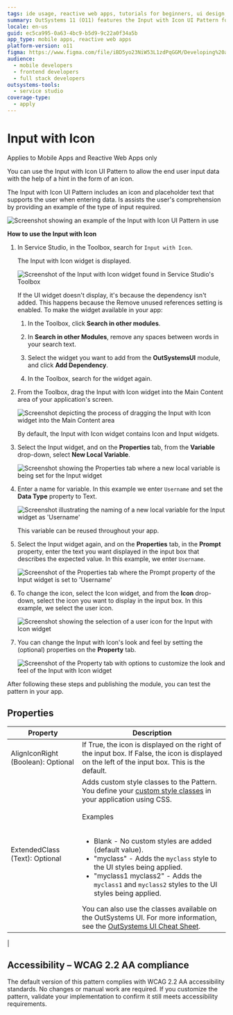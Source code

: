 ```yaml
---
tags: ide usage, reactive web apps, tutorials for beginners, ui design, application development
summary: OutSystems 11 (O11) features the Input with Icon UI Pattern for enhancing user input with visual hints in Mobile and Reactive Web Apps.
locale: en-us
guid: ec5ca995-0a63-4bc9-b5d9-9c22a0f34a5b
app_type: mobile apps, reactive web apps
platform-version: o11
figma: https://www.figma.com/file/iBD5yo23NiW53L1zdPqGGM/Developing%20an%20Application?node-id=213:20
audience:
  - mobile developers
  - frontend developers
  - full stack developers
outsystems-tools:
  - service studio
coverage-type:
  - apply
---
```


# Input with Icon

<div class="info" markdown="1">

Applies to Mobile Apps and Reactive Web Apps only

</div>

You can use the Input with Icon UI Pattern to allow the end user input data with the help of a hint in the form of an icon.

The Input with Icon UI Pattern includes an icon and placeholder text that supports the user when entering data. Is assists the user's comprehension by providing an example of the type of input required.  

![Screenshot showing an example of the Input with Icon UI Pattern in use](images/inputwithicon-8-ss.png "Input with Icon UI Pattern Example")

**How to use the Input with Icon**

1. In Service Studio, in the Toolbox, search for `Input with Icon`.

    The Input with Icon widget is displayed.

    ![Screenshot of the Input with Icon widget found in Service Studio's Toolbox](images/inputwithicon-1-ss.png "Input with Icon Widget in Service Studio")

    If the UI widget doesn't display, it's because the dependency isn't added. This happens because the Remove unused references setting is enabled. To make the widget available in your app:

    1. In the Toolbox, click **Search in other modules**.

    1. In **Search in other Modules**, remove any spaces between words in your search text.

    1. Select the widget you want to add from the **OutSystemsUI** module, and click **Add Dependency**.

    1. In the Toolbox, search for the widget again.

1. From the Toolbox, drag the Input with Icon widget into the Main Content area of your application's screen.

    ![Screenshot depicting the process of dragging the Input with Icon widget into the Main Content area](images/inputwithicon-2-ss.png "Dragging Input with Icon Widget")

    By default, the Input with Icon widget contains Icon and Input widgets.

1. Select the Input widget, and on the **Properties** tab, from the **Variable** drop-down, select **New Local Variable**.

    ![Screenshot showing the Properties tab where a new local variable is being set for the Input widget](images/inputwithicon-3-ss.png "Setting the Input Widget Variable")

1. Enter a name for variable. In this example we enter `Username` and set the **Data Type** property to Text.

    ![Screenshot illustrating the naming of a new local variable for the Input widget as 'Username'](images/inputwithicon-4-ss.png "Naming the Input Widget Variable")

    This variable can be reused throughout your app.

1. Select the Input widget again, and on the **Properties** tab, in the **Prompt** property, enter the text you want displayed in the input box that describes the expected value. In this example, we enter `Username`.

    ![Screenshot of the Properties tab where the Prompt property of the Input widget is set to 'Username'](images/inputwithicon-5-ss.png "Configuring the Input Widget Prompt")

1. To change the icon, select the Icon widget, and from the **Icon** drop-down, select the icon you want to display in the input box. In this example, we select the user icon.

    ![Screenshot showing the selection of a user icon for the Input with Icon widget](images/inputwithicon-6-ss.png "Selecting an Icon for the Input Widget")

1. You can change the Input with Icon's look and feel by setting the (optional) properties on the **Property** tab.

    ![Screenshot of the Property tab with options to customize the look and feel of the Input with Icon widget](images/inputwithicon-7-ss.png "Customizing Input with Icon Appearance")

After following these steps and publishing the module, you can test the pattern in your app.

## Properties

| Property| Description |
|---|---|
| AlignIconRight (Boolean): Optional | If True, the icon is displayed on the right of the input box. If False, the icon is displayed on the left of the input box. This is the default.  |
| ExtendedClass (Text): Optional     | Adds custom style classes to the Pattern. You define your [custom style classes](../../../look-feel/css.md) in your application using CSS.<br/><br/>Examples<br/><br/> <ul><li>Blank - No custom styles are added (default value).</li><li>"myclass" - Adds the ``myclass`` style to the UI styles being applied.</li><li>"myclass1 myclass2" - Adds the ``myclass1`` and ``myclass2`` styles to the UI styles being applied.</li></ul>You can also use the classes available on the OutSystems UI. For more information, see the [OutSystems UI Cheat Sheet](https://outsystemsui.outsystems.com/OutSystemsUIWebsite/CheatSheet). |
 |

## Accessibility – WCAG 2.2 AA compliance

The default version of this pattern complies with WCAG 2.2 AA accessibility standards. No changes or manual work are required. If you customize the pattern, validate your implementation to confirm it still meets accessibility requirements.
